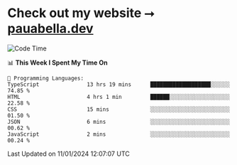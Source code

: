 # Check out my website ⭢ [pauabella.dev](https://pauabella.dev)

<!--START_SECTION:waka-->
![Code Time](http://img.shields.io/badge/Code%20Time-2%2C846%20hrs%2039%20mins-blue)

📊 **This Week I Spent My Time On** 

```text
💬 Programming Languages: 
TypeScript               13 hrs 19 mins      ███████████████████░░░░░░   74.85 % 
HTML                     4 hrs 1 min         ██████░░░░░░░░░░░░░░░░░░░   22.58 % 
CSS                      15 mins             ░░░░░░░░░░░░░░░░░░░░░░░░░   01.50 % 
JSON                     6 mins              ░░░░░░░░░░░░░░░░░░░░░░░░░   00.62 % 
JavaScript               2 mins              ░░░░░░░░░░░░░░░░░░░░░░░░░   00.24 % 
```


 Last Updated on 11/01/2024 12:07:07 UTC
<!--END_SECTION:waka-->
